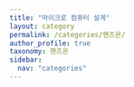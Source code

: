```yaml
---
title: "마이크로 컴퓨터 설계"
layout: category
permalink: /categories/핸즈온/
author_profile: true
taxonomy: 핸즈온
sidebar:
  nav: "categories"
---
```

